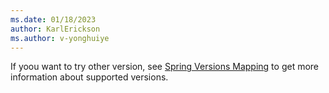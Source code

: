 ```yaml
---
ms.date: 01/18/2023
author: KarlErickson
ms.author: v-yonghuiye
---
```


If yoou want to try other version, see [Spring Versions Mapping](https://github.com/Azure/azure-sdk-for-java/wiki/Spring-Versions-Mapping) to get more information about supported versions.
